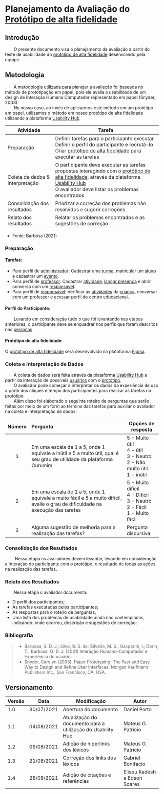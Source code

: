 # Planejamento da Avaliação do [Protótipo de alta fidelidade](../../requisitos/modelagem/lexicos/#lexico-prototipo-de-alta-fidelidade)
 
## Introdução
&emsp;&emsp;O presente documento visa o planejamento da avaliação a partir do teste de usabilidade do [protótipo de alta fidelidade](../../requisitos/modelagem/lexicos/#lexico-prototipo-de-alta-fidelidade) desenvolvido pela equipe.
 
## Metodologia
 
&emsp;&emsp;A metodologia utilizada para planejar a avaliação foi baseada no método de prototipação em papel, pois ele avalia a usabilidade de um design de Interação Humano Computador representado em papel (Snyder, 2003).<br> 
&emsp;&emsp;No nosso caso, ao invés de aplicarmos este método em um protótipo em papel, utilizamos o método em nosso protótipo de alta fidelidade utilizando a plataforma [Usability Hub](https://usabilityhub.com/).
 
 
| Atividade | Tarefa |
|--|--|
| Preparação |Definir tarefas para o participante executar<br> Definir o perfil do participante e recrutá-lo<br>Criar [protótipo de alta fidelidade](../../requisitos/modelagem/lexicos/#lexico-prototipo-de-alta-fidelidade) para executar as tarefas |
| Coleta de dados & Interpretação | O participante deve executar as tarefas propostas interagindo com o [protótipo de alta fidelidade](../../requisitos/modelagem/lexicos/#lexico-prototipo-de-alta-fidelidade), através da plataforma [Usability Hub](https://usabilityhub.com/)<br> O avaliador deve listar os problemas encontrados<br>|
| Consolidação dos resultados<br> | Priorizar a correção dos problemas não resolvidos e sugerir correções<br> |
| Relato dos resultados<br> | Relatar os problemas encontrados e as sugestões de correção<br> |
 
* Fonte: Barbosa (2021)
 
### Preparação
 
#### Tarefas:
- Para perfil de [administrador](../../requisitos/modelagem/lexicos/#lexico-administrador): Cadastrar uma [turma](../../requisitos/modelagem/lexicos/#lexico-turma), matricular um [aluno](../../requisitos/modelagem/lexicos/#lexico-aluno) e cadastrar um [evento](../../requisitos/modelagem/lexicos/#lexico-evento).
- Para perfil de [professor](../../requisitos/modelagem/lexicos/#lexico-professor): Cadastrar [atividade](../../requisitos/modelagem/lexicos/#lexico-atividade), [lançar presença](../../requisitos/modelagem/lexicos/#lexico-lancar-presenca) e abrir conversa com um [responsável](../../requisitos/modelagem/lexicos/#lexico-responsavel).
- Para perfil de [responsável](../../requisitos/modelagem/lexicos/#lexico-responsavel): Verificar as [atividades](../../requisitos/modelagem/lexicos/#lexico-atividade) da [criança](../../requisitos/modelagem/lexicos/#lexico-crianca), conversar com um [professor](../../requisitos/modelagem/lexicos/#lexico-professor) e acessar perfil do [centro educacional](../../requisitos/modelagem/lexicos/#lexico-centro-educacional).
 #### Perfil do Participante:
&emsp;&emsp;Levando em consideração tudo o que foi levantando nas etapas anteriores, o participante deve se enquadrar nos perfis que foram descritos nas [personas](../requisitos/elicitacao/personas.md).
 
#### Protótipo de alta fidelidade:
 
O [protótipo de alta fidelidade](../../requisitos/modelagem/lexicos/#lexico-prototipo-de-alta-fidelidade) será desenvolvido na plataforma [Figma](https://www.figma.com/).
 
 
 
### Coleta e Interpretação de Dados
&emsp;&emsp;A coleta de dados será feita através da plataforma [Usability Hub](https://usabilityhub.com/) a partir da interação de possíveis [usuários](../../requisitos/modelagem/lexicos/#lexico-usuario) com o [protótipo](../../requisitos/modelagem/lexicos/#lexico-prototipo).<br>
&emsp;&emsp;O avaliador pode começar a interpretar os dados da experiência de uso a partir dos cliques e tempo dos participantes para realizar as tarefas no [protótipo](../../requisitos/modelagem/lexicos/#lexico-prototipo).<br>
&emsp;&emsp;Além disso foi elaborado o seguinte roteiro de perguntas que serão feitas por meio de um form ao término das tarefas para auxiliar o avaliador na coleta e interpretação de dados:
 
| Número | Pergunta | Opções de resposta |
|:-:|:----------|-------------------|
| 1 | Em uma escala de 1 a 5, onde 1 equivale a inútil e 5 a muito útil, qual é seu grau de utilidade da plataforma Curumim | 5 - Muito útil <br>4 - útil<br>3 - Neutro <br>2 - Não muito útil<br>1 - inútil <br>|
| 2 | Em uma escala de 1 a 5, onde 1 equivale a muito fácil e 5 a muito difícil, avalie o grau de dificuldade na execução das tarefas | 5 - Muito difícil <br>4 - Difícil<br>3 - Neutro <br>2 - Fácil<br>1 - Muito fácil <br> |
| 3 | Alguma sugestão de melhoria para a realização das tarefas? | Pergunta discursiva |
 
### Consolidação dos Resultados
&emsp;&emsp; Nessa etapa os avaliadores devem levantar, levando em consideração a interação do participante com o [protótipo](../../requisitos/modelagem/lexicos/#lexico-prototipo), o resultado de todas as ações na realização das tarefas.
 
### Relato dos Resultados
 
&emsp;&emsp;Nessa etapa o avaliador documenta:
 
- O perfil dos participantes;
- As tarefas executadas pelos participantes;
- As respostas para o roteiro de perguntas;
- Uma lista dos problemas de usabilidade ainda não contemplados, indicando: onde ocorreu, descrição e sugestões de correção;
 
### Bibliografia
> - Barbosa, S. D. J.; Silva, B. S. da; Silveira, M. S.; Gasparini, I.; Darin, T.; Barbosa, G. D. J. (2021) Interação Humano-Computador e Experiência do usuário.
> - Snyder, Carolyn (2003). Paper Prototyping: The Fast and Easy Way to Design and Refine User Interfaces. Morgan Kaufmann Publishers Inc., San Francisco, CA, USA.
 
## Versionamento
| Versão | Data | Modificação | Autor |
|--|--|--|--|
|1.0|30/07/2021| Abertura do documento | Daniel Porto |
|1.1|04/08/2021| Atualização do documento para a utilização do Usability Hub | Mateus O. Patrício |
|1.2|06/08/2021| Adição de hiperlinks dos léxicos | Mateus O. Patrício |
|1.3|21/08/2021| Correção dos links dos léxicos | Gabriel Bonifácio |
|1.4|28/08/2021| Adição de citações e referências | Eliseu Kadesh e Edson Soares |